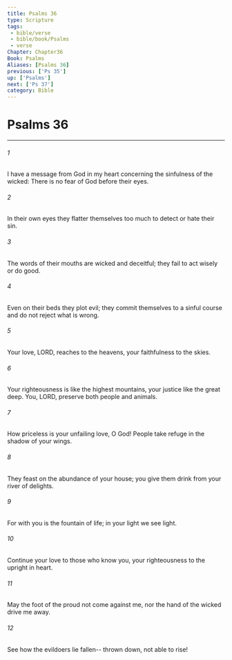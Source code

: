 ```yaml
---
title: Psalms 36
type: Scripture
tags:
 - bible/verse
 - bible/book/Psalms
 - verse
Chapter: Chapter36
Book: Psalms
Aliases: [Psalms 36]
previous: ['Ps 35']
up: ['Psalms']
next: ['Ps 37']
category: Bible
---
```

# Psalms 36

***


###### 1 
I have a message from God in my heart concerning the sinfulness of the wicked: There is no fear of God before their eyes. 

###### 2 
In their own eyes they flatter themselves too much to detect or hate their sin. 

###### 3 
The words of their mouths are wicked and deceitful; they fail to act wisely or do good. 

###### 4 
Even on their beds they plot evil; they commit themselves to a sinful course and do not reject what is wrong. 

###### 5 
Your love, LORD, reaches to the heavens, your faithfulness to the skies. 

###### 6 
Your righteousness is like the highest mountains, your justice like the great deep. You, LORD, preserve both people and animals. 

###### 7 
How priceless is your unfailing love, O God! People take refuge in the shadow of your wings. 

###### 8 
They feast on the abundance of your house; you give them drink from your river of delights. 

###### 9 
For with you is the fountain of life; in your light we see light. 

###### 10 
Continue your love to those who know you, your righteousness to the upright in heart. 

###### 11 
May the foot of the proud not come against me, nor the hand of the wicked drive me away. 

###### 12 
See how the evildoers lie fallen-- thrown down, not able to rise! 

